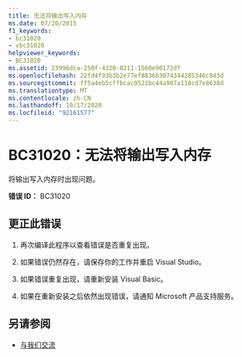 ```yaml
---
title: 无法将输出写入内存
ms.date: 07/20/2015
f1_keywords:
- bc31020
- vbc31020
helpviewer_keywords:
- BC31020
ms.assetid: 23996dca-250f-4320-8211-1560e90172df
ms.openlocfilehash: 22fd4f93b3b2e77ef8836b3074344285346c843d
ms.sourcegitcommit: ff5a4eb5cffbcac9521bc44a907a118cd7e8638d
ms.translationtype: MT
ms.contentlocale: zh-CN
ms.lasthandoff: 10/17/2020
ms.locfileid: "92161577"
---
```

# <a name="bc31020-unable-to-write-output-to-memory"></a>BC31020：无法将输出写入内存

将输出写入内存时出现问题。

 **错误 ID：** BC31020

## <a name="to-correct-this-error"></a>更正此错误

1. 再次编译此程序以查看错误是否重复出现。

2. 如果错误仍然存在，请保存你的工作并重启 Visual Studio。

3. 如果错误重复出现，请重新安装 Visual Basic。

4. 如果在重新安装之后依然出现错误，请通知 Microsoft 产品支持服务。

## <a name="see-also"></a>另请参阅

- [与我们交流](/visualstudio/ide/feedback-options)
